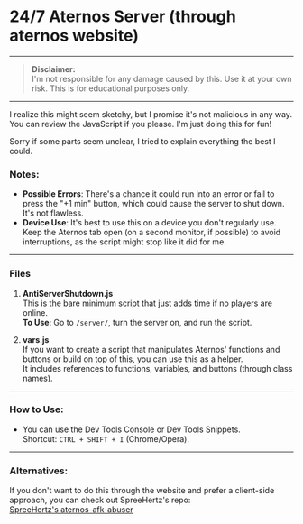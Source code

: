 # 24/7 Aternos Server (through aternos website)

---

> **Disclaimer:**  
> I'm not responsible for any damage caused by this. Use it at your own risk. This is for educational purposes only.

---

I realize this might seem sketchy, but I promise it's not malicious in any way. You can review the JavaScript if you please. I'm just doing this for fun!

Sorry if some parts seem unclear, I tried to explain everything the best I could.

### Notes:
- **Possible Errors**: There's a chance it could run into an error or fail to press the "+1 min" button, which could cause the server to shut down. It's not flawless.
- **Device Use**: It's best to use this on a device you don't regularly use. Keep the Aternos tab open (on a second monitor, if possible) to avoid interruptions, as the script might stop like it did for me.

---

### Files
1. **AntiServerShutdown.js**  
   This is the bare minimum script that just adds time if no players are online.  
   **To Use**: Go to `/server/`, turn the server on, and run the script.

2. **vars.js**  
   If you want to create a script that manipulates Aternos' functions and buttons or build on top of this, you can use this as a helper.  
   It includes references to functions, variables, and buttons (through class names).

---

### How to Use:
- You can use the Dev Tools Console or Dev Tools Snippets.  
  Shortcut: `CTRL + SHIFT + I` (Chrome/Opera).

---

### Alternatives:
If you don't want to do this through the website and prefer a client-side approach, you can check out SpreeHertz's repo:  
[SpreeHertz's aternos-afk-abuser](https://github.com/SpreeHertz/aternos-afk-abuser)

